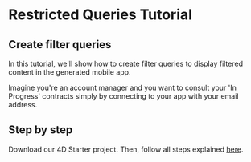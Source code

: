 # Restricted Queries Tutorial

## Create filter queries

In this tutorial, we'll show how to create filter queries to display filtered content in the generated mobile app.

Imagine you're an account manager and you want to consult your 'In Progress' contracts simply by connecting to your app with your email address.

## Step by step

Download our 4D Starter project. Then, follow all steps explained [here](https://developer.4d.com/go-mobile/docs/tutorials/filter-queries/filter-query-introduction).
